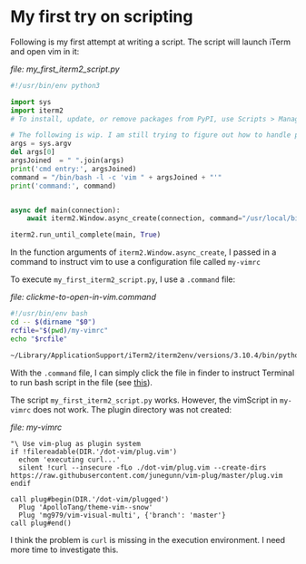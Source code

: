 # My first try on scripting

Following is my first attempt at writing a script. The script will launch iTerm and open vim in it:

*file: my_first_iterm2_script.py*

```python
#!/usr/bin/env python3

import sys
import iterm2
# To install, update, or remove packages from PyPI, use Scripts > Manage > Manage Dependencies...

# The following is wip. I am still trying to figure out how to handle parameter
args = sys.argv
del args[0]
argsJoined  = " ".join(args)
print('cmd entry:', argsJoined)
command = "/bin/bash -l -c 'vim " + argsJoined + "'"
print('command:', command)


async def main(connection):
    await iterm2.Window.async_create(connection, command="/usr/local/bin/bash -l -c \'vim -u /Users/me/path/to/vim/sandbox/my-vimrc /Users/me/path/to/vim/sandbox/main.txt\'")

iterm2.run_until_complete(main, True)
```

In the function arguments of `iterm2.Window.async_create`, I passed in a command to instruct vim to use a configuration file called `my-vimrc`

To execute `my_first_iterm2_script.py`, I use a `.command` file:

*file: clickme-to-open-in-vim.command*
```bash
#!/usr/bin/env bash
cd -- $(dirname "$0")
rcfile="$(pwd)/my-vimrc"
echo "$rcfile"

~/Library/ApplicationSupport/iTerm2/iterm2env/versions/3.10.4/bin/python3 ~/Library/ApplicationSupport/iTerm2/Scripts/my_first_iterm2_script/my_first_iterm2_script/my_first_iterm2_script.py -u "$rcfile" main.txt
```
With the `.command` file, I can simply click the file in finder to instruct Terminal to run bash script in the file (see [this](https://stackoverflow.com/questions/5125907/how-to-run-a-shell-script-in-os-x-by-double-clicking)).

The script `my_first_iterm2_script.py` works. However, the vimScript in `my-vimrc` does not work. The plugin directory was not created:

*file: my-vimrc*
```vimscript
"\ Use vim-plug as plugin system
if !filereadable(DIR.'/dot-vim/plug.vim')
  echom 'executing curl...'
  silent !curl --insecure -fLo ./dot-vim/plug.vim --create-dirs https://raw.githubusercontent.com/junegunn/vim-plug/master/plug.vim
endif

call plug#begin(DIR.'/dot-vim/plugged')
  Plug 'ApolloTang/theme-vim--snow'
  Plug 'mg979/vim-visual-multi', {'branch': 'master'}
call plug#end()
```
I think the problem is `curl` is missing in the execution environment. I need more time to investigate this.


